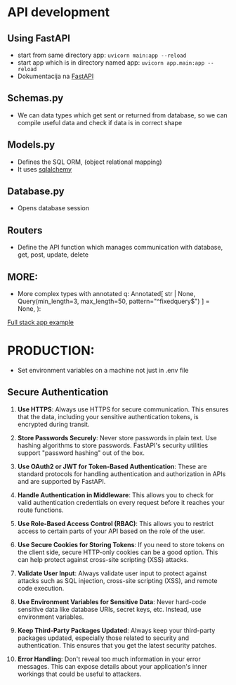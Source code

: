# API development

## Using FastAPI
- start from same directory app: `uvicorn main:app --reload`
- start app which is in directory named app: `uvicorn app.main:app --reload`
- Dokumentacija na [FastAPI](https://fastapi.tiangolo.com/)

## Schemas.py
- We can data types which get sent or returned from database, so we can compile useful data and check if data is in correct shape

## Models.py
- Defines the SQL ORM, (object relational mapping)
- It uses [sqlalchemy](https://www.sqlalchemy.org/)

## Database.py
- Opens database session

## Routers
- Define the API function which manages communication with database, get, post, update, delete


## MORE:
- More complex types with annotated
q: Annotated[
        str | None, Query(min_length=3, max_length=50, pattern="^fixedquery$")
    ] = None,
):

[Full stack app example](https://github.com/tiangolo/full-stack-fastapi-template)


# PRODUCTION:
- Set environment variables on a machine not just in .env file


## Secure Authentication
1. **Use HTTPS**: Always use HTTPS for secure communication. This ensures that the data, including your sensitive authentication tokens, is encrypted during transit.

2. **Store Passwords Securely**: Never store passwords in plain text. Use hashing algorithms to store passwords. FastAPI's security utilities support "password hashing" out of the box.

3. **Use OAuth2 or JWT for Token-Based Authentication**: These are standard protocols for handling authentication and authorization in APIs and are supported by FastAPI.

4. **Handle Authentication in Middleware**: This allows you to check for valid authentication credentials on every request before it reaches your route functions.

5. **Use Role-Based Access Control (RBAC)**: This allows you to restrict access to certain parts of your API based on the role of the user.

6. **Use Secure Cookies for Storing Tokens**: If you need to store tokens on the client side, secure HTTP-only cookies can be a good option. This can help protect against cross-site scripting (XSS) attacks.

7. **Validate User Input**: Always validate user input to protect against attacks such as SQL injection, cross-site scripting (XSS), and remote code execution.

8. **Use Environment Variables for Sensitive Data**: Never hard-code sensitive data like database URIs, secret keys, etc. Instead, use environment variables.

9. **Keep Third-Party Packages Updated**: Always keep your third-party packages updated, especially those related to security and authentication. This ensures that you get the latest security patches.

10. **Error Handling**: Don't reveal too much information in your error messages. This can expose details about your application's inner workings that could be useful to attackers.